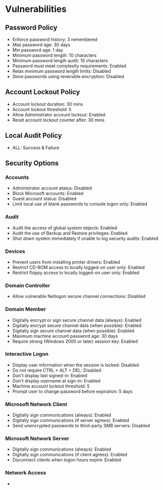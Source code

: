 # Vulnerabilities

## Password Policy
- Enforce password history: 3 remembered
- Max password age: 30 days
- Min password age: 1 day
- Minimum password length: 10 characters
- Minimum password length audit: 10 characters
- Password must meet complexity requirements: Enabled
- Relax minimum password length limits: Disabled
- Store passwords using reversible encryption: Disabled

## Account Lockout Policy
- Account lockout duration: 30 mins
- Account lockout threshold: 5
- Allow Administrator account lockout: Enabled
- Reset account lockout counter after: 30 mins

## Local Audit Policy
- ALL: Success & Failure

## Security Options

### Accounts
- Administrator account atatus: Disabled
- Block Microsoft accounts: Enabled
- Guest account status: Disabled
- Limit local use of blank passwords to console logon only: Enabled

### Audit
- Audit the access of global system objects: Enabled
- Audit the use of Backup and Restore privileges: Enabled
- Shut down system immediately if unable to log security audits: Enabled

### Devices
- Prevent users from installing printer drivers: Enabled
- Restrict CD-ROM access to locally logged-on user only: Enabled
- Restrict floppy access to locally logged-on user only: Enabled

### Domain Controller
- Allow vulnerable Netlogon secure channel connections: Disabled

### Domain Member
- Digitally encrypt or sign secure channel data (always): Enabled
- Digitally encrypt secure channel data (when possible): Enabled
- Digitally sign secure channel data (when possible): Enabled
- Maximum machine account password age: 30 days
- Require strong (Windows 2000 or later) session key: Enabled

### Interactive Logon
- Display user information when the session is locked: Disabled
- Do not require CTRL + ALT + DEL: Disabled
- Don't display last signed-in: Enabled
- Don't display username at sign-in: Enabled
- Machine account lockout threshold: 5
- Prompt user to change password before expiration: 5 days

### Microsoft Network Client
- Digitally sign communications (always): Enabled
- Digitally sign communications (if server agrees): Enabled
- Send unencrypted passwords to third-party SMB servers: Disabled

### Microsoft Network Server
- Digitally sign communications (always): Enabled
- Digitally sign communications (if client agrees): Enabled
- Disconnect clients when logon hours expire: Enabled

### Network Access
- 